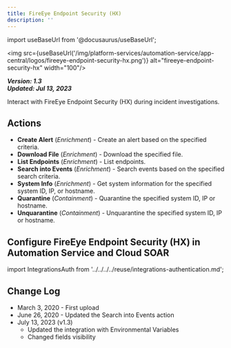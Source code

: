 ```yaml
---
title: FireEye Endpoint Security (HX)
description: ''
---
```

import useBaseUrl from '@docusaurus/useBaseUrl';

<img src={useBaseUrl('/img/platform-services/automation-service/app-central/logos/fireeye-endpoint-security-hx.png')} alt="fireeye-endpoint-security-hx" width="100"/>

***Version: 1.3  
Updated: Jul 13, 2023***

Interact with FireEye Endpoint Security (HX) during incident investigations.

## Actions

* **Create Alert** (*Enrichment*) - Create an alert based on the specified criteria.
* **Download File** (*Enrichment*) - Download the specified file.
* **List Endpoints** (*Enrichment*) - List endpoints.
* **Search into Events** (*Enrichment*) - Search events based on the specified search criteria.
* **System Info** (*Enrichment*) - Get system information for the specified system ID, IP, or hostname.
* **Quarantine** (*Containment*) - Quarantine the specified system ID, IP or hostname.
* **Unquarantine** (*Containment*) - Unquarantine the specified system ID, IP or hostname.

## Configure FireEye Endpoint Security (HX) in Automation Service and Cloud SOAR

import IntegrationsAuth from '../../../../reuse/integrations-authentication.md';

<IntegrationsAuth/>

## Change Log

* March 3, 2020 - First upload
* June 26, 2020 - Updated the Search into Events action
* July 13, 2023 (v1.3)
	+ Updated the integration with Environmental Variables
	+ Changed fields visibility
